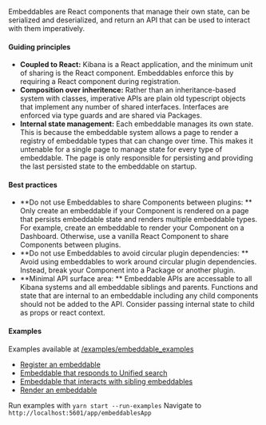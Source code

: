 Embeddables are React components that manage their own state, can be serialized and deserialized, and return an API that can be used to interact with them imperatively.

#### Guiding principles
* **Coupled to React:** Kibana is a React application, and the minimum unit of sharing is the React component. Embeddables enforce this by requiring a React component during registration.
* **Composition over inheritence:** Rather than an inheritance-based system with classes, imperative APIs are plain old typescript objects that implement any number of shared interfaces. Interfaces are enforced via type guards and are shared via Packages.
* **Internal state management:** Each embeddable manages its own state. This is because the embeddable system allows a page to render a registry of embeddable types that can change over time. This makes it untenable for a single page to manage state for every type of embeddable. The page is only responsible for persisting and providing the last persisted state to the embeddable on startup.

#### Best practices
* **Do not use Embeddables to share Components between plugins: ** Only create an embeddable if your Component is rendered on a page that persists embeddable state and renders multiple embeddable types. For example, create an embeddable to render your Component on a Dashboard. Otherwise, use a vanilla React Component to share Components between plugins. 
* **Do not use Embeddables to avoid circular plugin dependencies: ** Avoid using embeddables to work around circular plugin dependencies. Instead, break your Component into a Package or another plugin.
* **Minimal API surface area: ** Embeddable APIs are accessable to all Kibana systems and all embeddable siblings and parents. Functions and state that are internal to an embeddable including any child components should not be added to the API. Consider passing internal state to child as props or react context.

#### Examples
Examples available at [/examples/embeddable_examples](https://github.com/elastic/kibana/tree/main/examples/embeddable_examples)
* [Register an embeddable](https://github.com/elastic/kibana/blob/main/examples/embeddable_examples/public/react_embeddables/search/register_search_embeddable.ts)
* [Embeddable that responds to Unified search](https://github.com/elastic/kibana/blob/main/examples/embeddable_examples/public/react_embeddables/search/search_react_embeddable.tsx)
* [Embeddable that interacts with sibling embeddables](https://github.com/elastic/kibana/blob/main/examples/embeddable_examples/public/react_embeddables/data_table/data_table_react_embeddable.tsx)
* [Render an embeddable](https://github.com/elastic/kibana/blob/main/examples/embeddable_examples/public/react_embeddables/search/search_embeddable_renderer.tsx)

Run examples with `yarn start --run-examples`
Navigate to `http://localhost:5601/app/embeddablesApp`